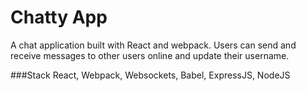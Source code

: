 Chatty App
=====================

A chat application built with React and webpack. Users can send and receive messages to other users online and update their username.

###Stack
React, Webpack, Websockets, Babel, ExpressJS, NodeJS
